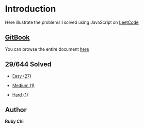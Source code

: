 # Introduction

Here illustrate the problems I solved using JavaScript on [LeetCode](https://leetcode.com/)

## [GitBook](https://rubychi1.gitbooks.io/leetcode/)

You can browse the entire document [here](https://rubychi1.gitbooks.io/leetcode/)

## 29/644 Solved

* [Easy \(27\)](/easy.md)

* [Medium \(1\)](/medium.md)

* [Hard \(1\)](/hard.md)

## Author

**Ruby Chi**

